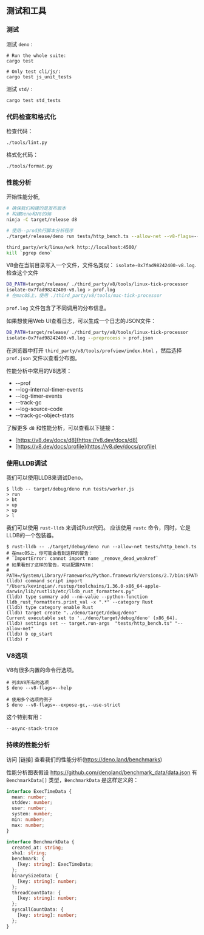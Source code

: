 ## 测试和工具

### 测试

测试 `deno` :

```shell
# Run the whole suite:
cargo test

# Only test cli/js/:
cargo test js_unit_tests
```

测试 `std/` :

```shell
cargo test std_tests
```

### 代码检查和格式化

检查代码：

```shell
./tools/lint.py
```

格式化代码：

```shell
./tools/format.py
```

### 性能分析

开始性能分析,

```sh
# 确保我们构建的是发布版本
# 构建Deno和V8的d8
ninja -C target/release d8

# 使用--prod执行脚本分析程序
./target/release/deno run tests/http_bench.ts --allow-net --v8-flags=--prof &

third_party/wrk/linux/wrk http://localhost:4500/
kill `pgrep deno`
```

V8会在当前目录写入一个文件，文件名类似：
`isolate-0x7fad98242400-v8.log`. 检查这个文件

```sh
D8_PATH=target/release/ ./third_party/v8/tools/linux-tick-processor
isolate-0x7fad98242400-v8.log > prof.log
# 在macOS上，使用 ./third_party/v8/tools/mac-tick-processor
```

`prof.log` 文件包含了不同调用的分布信息。

如果想使用Web UI查看日志，可以生成一个日志的JSON文件：

```sh
D8_PATH=target/release/ ./third_party/v8/tools/linux-tick-processor
isolate-0x7fad98242400-v8.log --preprocess > prof.json
```

在浏览器中打开 `third_party/v8/tools/profview/index.html` ，然后选择 `prof.json` 文件以查看分布图。

性能分析中常用的V8选项：

- --prof
- --log-internal-timer-events
- --log-timer-events
- --track-gc
- --log-source-code
- --track-gc-object-stats

了解更多 `d8` 和性能分析，可以查看以下链接：

- [https://v8.dev/docs/d8](https://v8.dev/docs/d8)
- [https://v8.dev/docs/profile](https://v8.dev/docs/profile)

### 使用LLDB调试

我们可以使用LLDB来调试Deno。

```shell
$ lldb -- target/debug/deno run tests/worker.js
> run
> bt
> up
> up
> l
```

我们可以使用 `rust-lldb` 来调试Rust代码。
应该使用 `rustc` 命令，同时，它是LLDB的一个包装器。

```shell
$ rust-lldb -- ./target/debug/deno run --allow-net tests/http_bench.ts
# 在macOS上，你可能会看到这样的警告：
# `ImportError: cannot import name _remove_dead_weakref`
# 如果看到了这样的警告，可以配置PATH：
# PATH=/System/Library/Frameworks/Python.framework/Versions/2.7/bin:$PATH
(lldb) command script import "/Users/kevinqian/.rustup/toolchains/1.36.0-x86_64-apple-darwin/lib/rustlib/etc/lldb_rust_formatters.py"
(lldb) type summary add --no-value --python-function lldb_rust_formatters.print_val -x ".*" --category Rust
(lldb) type category enable Rust
(lldb) target create "../deno/target/debug/deno"
Current executable set to '../deno/target/debug/deno' (x86_64).
(lldb) settings set -- target.run-args  "tests/http_bench.ts" "--allow-net"
(lldb) b op_start
(lldb) r
```

### V8选项

V8有很多内置的命令行选项。

```shell
# 列出V8所有的选项
$ deno --v8-flags=--help

# 使用多个选项的例子
$ deno --v8-flags=--expose-gc,--use-strict
```

这个特别有用：

```
--async-stack-trace
```

### 持续的性能分析

访问 [链接] 查看我们的性能分析(https://deno.land/benchmarks)

性能分析图表假设
https://github.com/denoland/benchmark_data/data.json 有 `BenchmarkData[]` 类型，`BenchmarkData` 是这样定义的：

```ts
interface ExecTimeData {
  mean: number;
  stddev: number;
  user: number;
  system: number;
  min: number;
  max: number;
}

interface BenchmarkData {
  created_at: string;
  sha1: string;
  benchmark: {
    [key: string]: ExecTimeData;
  };
  binarySizeData: {
    [key: string]: number;
  };
  threadCountData: {
    [key: string]: number;
  };
  syscallCountData: {
    [key: string]: number;
  };
}
```

